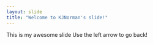 ```yaml
---
layout: slide
title: "Welcome to KJNorman's slide!"
---
```

This is my awesome slide
Use the left arrow to go back!

